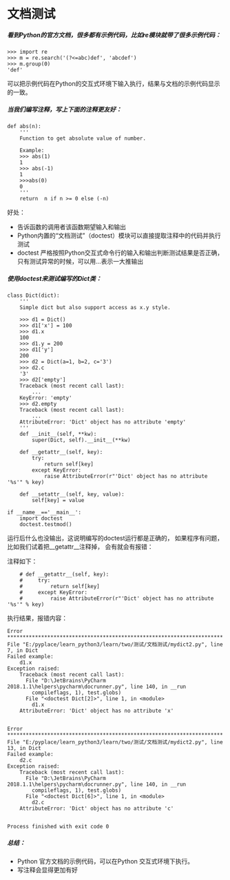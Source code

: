 # 文档测试
##### 看到Python的官方文档，很多都有示例代码，比如re模块就带了很多示例代码：

```
>>> import re
>>> m = re.search('(?<=abc)def', 'abcdef')
>>> m.group(0)
'def'

```
可以把示例代码在Python的交互式环境下输入执行，结果与文档的示例代码显示的一致。

##### 当我们编写注释，写上下面的注释更友好：
```
def abs(n):
    '''
    Function to get absolute value of number.

    Example:
    >>> abs(1)
    1
    >>> abs(-1)
    1
    >>>abs(0)
    0
    '''
    return  n if n >= 0 else (-n)
```
好处：
* 告诉函数的调用者该函数期望输入和输出
* Python内置的“文档测试”（doctest）模块可以直接提取注释中的代码并执行测试
* doctest 严格按照Python交互式命令行的输入和输出判断测试结果是否正确，只有测试异常的时候，可以用...表示一大推输出
##### 使用doctest来测试编写的Dict类：
```
class Dict(dict):
    '''
    Simple dict but also support access as x.y style.

    >>> d1 = Dict()
    >>> d1['x'] = 100
    >>> d1.x
    100
    >>> d1.y = 200
    >>> d1['y']
    200
    >>> d2 = Dict(a=1, b=2, c='3')
    >>> d2.c
    '3'
    >>> d2['empty']
    Traceback (most recent call last):
        ...
    KeyError: 'empty'
    >>> d2.empty
    Traceback (most recent call last):
        ...
    AttributeError: 'Dict' object has no attribute 'empty'
    '''
    def __init__(self, **kw):
        super(Dict, self).__init__(**kw)

    def __getattr__(self, key):
        try:
            return self[key]
        except KeyError:
            raise AttributeError(r"'Dict' object has no attribute '%s'" % key)

    def __setattr__(self, key, value):
        self[key] = value

if __name__=='__main__':
    import doctest
    doctest.testmod()
```
运行后什么也没输出，这说明编写的doctest运行都是正确的， 如果程序有问题，比如我们试着把__getattr__注释掉，
会有就会有报错：

注释如下：
```
    # def __getattr__(self, key):
    #     try:
    #         return self[key]
    #     except KeyError:
    #         raise AttributeError(r"'Dict' object has no attribute '%s'" % key)

 ```
 执行结果，报错内容：

```
Error
**********************************************************************
File "E:/pyplace/learn_python3/learn/two/测试/文档测试/mydict2.py", line 7, in Dict
Failed example:
    d1.x
Exception raised:
    Traceback (most recent call last):
      File "D:\JetBrains\PyCharm 2018.1.1\helpers\pycharm\docrunner.py", line 140, in __run
        compileflags, 1), test.globs)
      File "<doctest Dict[2]>", line 1, in <module>
        d1.x
    AttributeError: 'Dict' object has no attribute 'x'


Error
**********************************************************************
File "E:/pyplace/learn_python3/learn/two/测试/文档测试/mydict2.py", line 13, in Dict
Failed example:
    d2.c
Exception raised:
    Traceback (most recent call last):
      File "D:\JetBrains\PyCharm 2018.1.1\helpers\pycharm\docrunner.py", line 140, in __run
        compileflags, 1), test.globs)
      File "<doctest Dict[6]>", line 1, in <module>
        d2.c
    AttributeError: 'Dict' object has no attribute 'c'


Process finished with exit code 0
```


##### 总结：
* Python 官方文档的示例代码，可以在Python 交互式环境下执行。
* 写注释会显得更加有好

